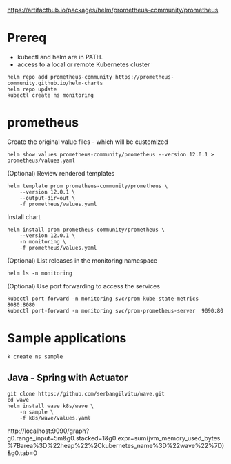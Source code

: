 https://artifacthub.io/packages/helm/prometheus-community/prometheus


# Prereq
* kubectl and helm are in PATH.
* access to a local or remote Kubernetes cluster

```
helm repo add prometheus-community https://prometheus-community.github.io/helm-charts
helm repo update
kubectl create ns monitoring
```

# prometheus
Create the original value files - which will be customized
```
helm show values prometheus-community/prometheus --version 12.0.1 > prometheus/values.yaml
```

(Optional) Review rendered templates
```
helm template prom prometheus-community/prometheus \
    --version 12.0.1 \
    --output-dir=out \
    -f prometheus/values.yaml
```

Install chart
```
helm install prom prometheus-community/prometheus \
    --version 12.0.1 \
    -n monitoring \
    -f prometheus/values.yaml
```

(Optional) List releases in the monitoring namespace
```
helm ls -n monitoring
```

(Optional) Use port forwarding to access the services
```
kubectl port-forward -n monitoring svc/prom-kube-state-metrics 8080:8080
kubectl port-forward -n monitoring svc/prom-prometheus-server  9090:80
```

# Sample applications
```
k create ns sample
```
## Java - Spring with Actuator
```
git clone https://github.com/serbangilvitu/wave.git
cd wave
helm install wave k8s/wave \
    -n sample \
    -f k8s/wave/values.yaml
```

http://localhost:9090/graph?g0.range_input=5m&g0.stacked=1&g0.expr=sum(jvm_memory_used_bytes%7Barea%3D%22heap%22%2Ckubernetes_name%3D%22wave%22%7D)&g0.tab=0